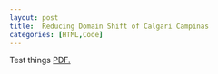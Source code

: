 ```yaml
---
layout: post
title:  Reducing Domain Shift of Calgari Campinas
categories: [HTML,Code]
---
```


Test things
<a href="report.pdf" target="_blank">PDF.</a>
